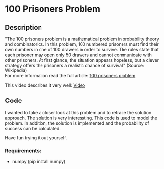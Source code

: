 # 100 Prisoners Problem

## Description

"The 100 prisoners problem is a mathematical problem in probability theory and combinatorics. In this problem, 100 numbered prisoners must find their own numbers in one of 100 drawers in order to survive. The rules state that each prisoner may open only 50 drawers and cannot communicate with other prisoners. At first glance, the situation appears hopeless, but a clever strategy offers the prisoners a realistic chance of survival." (Source: Wikipedia)
<br> For more information read the full article: [100 prisoners problem](https://en.wikipedia.org/wiki/100_prisoners_problem)

This video describes it very well: [Video](https://www.youtube.com/watch?v=iSNsgj1OCLA)


## Code

I wanted to take a closer look at this problem and to retrace the solution approach. The solution is very interessting. This code is used to model the problem. In addition, the solution is implemented and the probability of success can be calculated. 

Have fun trying it out yourself.

### Requirements:
- numpy (pip install numpy)